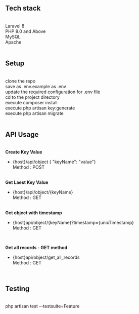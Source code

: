 <h2>Tech stack</h2><br/>
Laravel 8<br/>
PHP 8.0 and Above<br/>
MySQL<br/>
Apache<br/><br/>
<h2>Setup</h2><br/>
clone the repo<br/>
save as .env.example as .env<br/>
update the required configuration for .env file<br/>
cd to the project directory<br/>
execute composer install<br/>
execute php artisan key:generate<br/>
execute php artisan migrate<br/><br/>

<h2>API Usage</h2><br>
<b>Create Key Value  </b><br>
<ul>
<li>{host}/api/object { "keyName": "value"} <br/>   Method : POST </li>
</ul><br/>
<b>Get Laest Key Value  </b><br>

<ul><li>{host}/api/object/{keyName} <br/>   Method : GET   </li> </ul><br> 
<b>Get object with timestamp  </b><br> 
<ul><li>{host}api/object/{keyName}?timestamp={unixTimestamp}<br>Method : GET   </li> </ul><br>

<b>Get all records - GET method</b><br>

<ul><li>{host}api/object/get_all_records <br>Method : GET   </li> </ul><br>
<h2>Testing</h2> <br/>
php artisan test --testsuite=Feature
